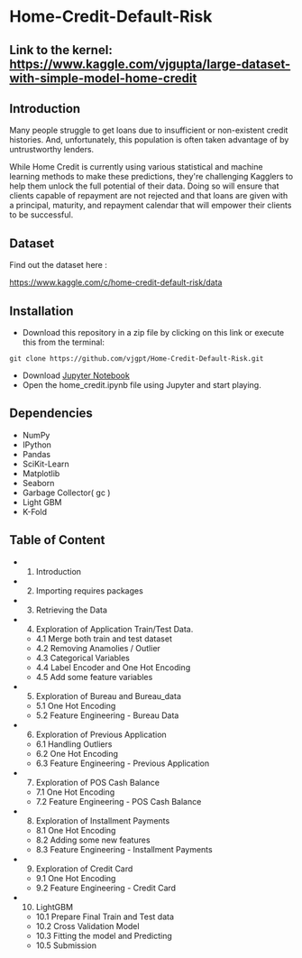 # Home-Credit-Default-Risk

## Link to the kernel: https://www.kaggle.com/vjgupta/large-dataset-with-simple-model-home-credit
## Introduction
Many people struggle to get loans due to insufficient or non-existent credit histories. And, unfortunately, this population is often taken advantage of by untrustworthy lenders.

While Home Credit is currently using various statistical and machine learning methods to make these predictions, they're challenging Kagglers to help them unlock the full potential of their data. Doing so will ensure that clients capable of repayment are not rejected and that loans are given with a principal, maturity, and repayment calendar that will empower their clients to be successful.

## Dataset
Find out the dataset here :

https://www.kaggle.com/c/home-credit-default-risk/data
## Installation
- Download this repository in a zip file by clicking on this link or execute this from the terminal:

```git clone https://github.com/vjgpt/Home-Credit-Default-Risk.git```
- Download [Jupyter Notebook](http://jupyter.org/)
- Open the home_credit.ipynb file using Jupyter and start playing.

## Dependencies

- NumPy
- IPython
- Pandas
- SciKit-Learn
- Matplotlib
- Seaborn
- Garbage Collector( gc )
- Light GBM
- K-Fold

## Table of Content

- 1. Introduction
- 2. Importing requires packages
- 3. Retrieving the Data
- 4. Exploration of Application Train/Test Data.
  - 4.1 Merge both train and test dataset
  - 4.2 Removing Anamolies / Outlier
  - 4.3 Categorical Variables
  - 4.4 Label Encoder and One Hot Encoding
  - 4.5 Add some feature variables
- 5. Exploration of Bureau and Bureau_data
  - 5.1 One Hot Encoding
  - 5.2 Feature Engineering - Bureau Data
- 6. Exploration of Previous Application
  - 6.1 Handling Outliers
  - 6.2 One Hot Encoding
  - 6.3 Feature Engineering - Previous Application
- 7. Exploration of POS Cash Balance
  - 7.1 One Hot Encoding
  - 7.2 Feature Engineering - POS Cash Balance
- 8. Exploration of Installment Payments
  - 8.1 One Hot Encoding
  - 8.2 Adding some new features
  - 8.3 Feature Engineering - Installment Payments
- 9. Exploration of Credit Card
  - 9.1 One Hot Encoding
  - 9.2 Feature Engineering - Credit Card
- 10. LightGBM
  - 10.1 Prepare Final Train and Test data
  - 10.2 Cross Validation Model
  - 10.3 Fitting the model and Predicting
  - 10.5 Submission
